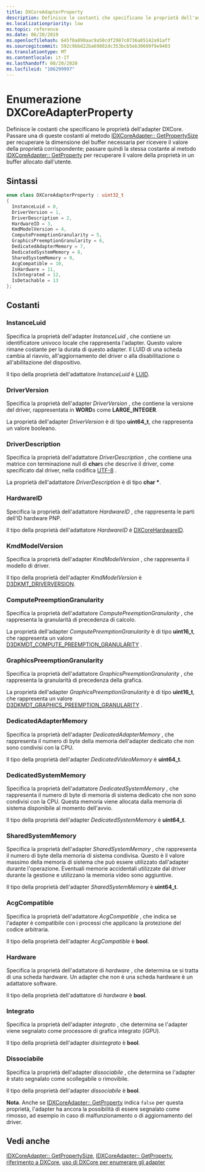 ```yaml
---
title: DXCoreAdapterProperty
description: Definisce le costanti che specificano le proprietà dell'adapter DXCore.
ms.localizationpriority: low
ms.topic: reference
ms.date: 06/20/2019
ms.openlocfilehash: 645f0a890aac9a50cdf2987c0736a85142a91aff
ms.sourcegitcommit: 592c9bbd22ba69802dc353bcb5eb30699f9e9403
ms.translationtype: MT
ms.contentlocale: it-IT
ms.lasthandoff: 08/20/2020
ms.locfileid: "106299997"
---
```

# <a name="dxcoreadapterproperty-enum"></a>Enumerazione DXCoreAdapterProperty

Definisce le costanti che specificano le proprietà dell'adapter DXCore. Passare una di queste costanti al metodo [IDXCoreAdapter:: GetPropertySize](./nf-dxcore_interface-idxcoreadapter-getpropertysize.md) per recuperare la dimensione del buffer necessaria per ricevere il valore della proprietà corrispondente; passare quindi la stessa costante al metodo [IDXCoreAdapter:: GetProperty](./nf-dxcore_interface-idxcoreadapter-getproperty.md) per recuperare il valore della proprietà in un buffer allocato dall'utente.

## <a name="syntax"></a>Sintassi

```cpp
enum class DXCoreAdapterProperty : uint32_t
{
  InstanceLuid = 0,
  DriverVersion = 1,
  DriverDescription = 2,
  HardwareID = 3,
  KmdModelVersion = 4,
  ComputePreemptionGranularity = 5,
  GraphicsPreemptionGranularity = 6,
  DedicatedAdapterMemory = 7,
  DedicatedSystemMemory = 8,
  SharedSystemMemory = 9,
  AcgCompatible = 10,
  IsHardware = 11,
  IsIntegrated = 12,
  IsDetachable = 13
};
```

## <a name="constants"></a>Costanti

### <a name="instanceluid"></a>InstanceLuid

Specifica la proprietà dell'adapter <em>InstanceLuid</em> , che contiene un identificatore univoco locale che rappresenta l'adapter. Questo valore rimane costante per la durata di questo adapter. Il LUID di una scheda cambia al riavvio, all'aggiornamento del driver o alla disabilitazione o all'abilitazione del dispositivo.

Il tipo della proprietà dell'adattatore <em>InstanceLuid</em> è <a href="/windows/win32/api/winnt/ns-winnt-luid">LUID</a>.

### <a name="driverversion"></a>DriverVersion

Specifica la proprietà dell'adapter <em>DriverVersion</em> , che contiene la versione del driver, rappresentata in <b>WORD</b>s come <b>LARGE_INTEGER</b>.

La proprietà dell'adapter <em>DriverVersion</em> è di tipo <b>uint64_t</b>, che rappresenta un valore booleano.

### <a name="driverdescription"></a>DriverDescription

Specifica la proprietà dell'adattatore <em>DriverDescription</em> , che contiene una matrice con terminazione null di <b>char</b>s che descrive il driver, come specificato dal driver, nella codifica <a href="/windows/win32/intl/unicode">UTF-8</a> .

La proprietà dell'adattatore <em>DriverDescription</em> è di tipo <b>char *</b>.

### <a name="hardwareid"></a>HardwareID

Specifica la proprietà dell'adattatore <em>HardwareID</em> , che rappresenta le parti dell'ID hardware PNP.

Il tipo della proprietà dell'adattatore <em>HardwareID</em> è <a href="/windows/win32/dxcore/dxcore_interface/ns-dxcore_interface-dxcorehardwareid">DXCoreHardwareID</a>.

### <a name="kmdmodelversion"></a>KmdModelVersion

Specifica la proprietà dell'adapter <em>KmdModelVersion</em> , che rappresenta il modello di driver.

Il tipo della proprietà dell'adapter <em>KmdModelVersion</em> è <a href="/windows-hardware/drivers/ddi/content/d3dkmthk/ne-d3dkmthk-_qai_driverversion">D3DKMT_DRIVERVERSION</a>.

### <a name="computepreemptiongranularity"></a>ComputePreemptionGranularity

Specifica la proprietà dell'adattatore <em>ComputePreemptionGranularity</em> , che rappresenta la granularità di precedenza di calcolo.

La proprietà dell'adapter <em>ComputePreemptionGranularity</em> è di tipo <b>uint16_t</b>, che rappresenta un valore <a href="/windows-hardware/drivers/ddi/content/d3dkmdt/ne-d3dkmdt-_d3dkmdt_compute_preemption_granularity">D3DKMDT_COMPUTE_PREEMPTION_GRANULARITY</a> .

### <a name="graphicspreemptiongranularity"></a>GraphicsPreemptionGranularity

Specifica la proprietà dell'adattatore <em>GraphicsPreemptionGranularity</em> , che rappresenta la granularità di precedenza della grafica.

La proprietà dell'adapter <em>GraphicsPreemptionGranularity</em> è di tipo <b>uint16_t</b>, che rappresenta un valore <a href="/windows-hardware/drivers/ddi/content/d3dkmdt/ne-d3dkmdt-_d3dkmdt_graphics_preemption_granularity">D3DKMDT_GRAPHICS_PREEMPTION_GRANULARITY</a> .

### <a name="dedicatedadaptermemory"></a>DedicatedAdapterMemory

Specifica la proprietà dell'adapter <em>DedicatedAdapterMemory</em> , che rappresenta il numero di byte della memoria dell'adapter dedicato che non sono condivisi con la CPU.

Il tipo della proprietà dell'adapter <em>DedicatedVideoMemory</em> è <b>uint64_t</b>.

### <a name="dedicatedsystemmemory"></a>DedicatedSystemMemory

Specifica la proprietà dell'adattatore <em>DedicatedSystemMemory</em> , che rappresenta il numero di byte di memoria di sistema dedicato che non sono condivisi con la CPU. Questa memoria viene allocata dalla memoria di sistema disponibile al momento dell'avvio.

Il tipo della proprietà dell'adapter <em>DedicatedSystemMemory</em> è <b>uint64_t</b>.

### <a name="sharedsystemmemory"></a>SharedSystemMemory

Specifica la proprietà dell'adapter <em>SharedSystemMemory</em> , che rappresenta il numero di byte della memoria di sistema condivisa. Questo è il valore massimo della memoria di sistema che può essere utilizzato dall'adapter durante l'operazione. Eventuali memorie accidentali utilizzate dal driver durante la gestione e utilizzano la memoria video sono aggiuntive.

Il tipo della proprietà dell'adapter <em>SharedSystemMemory</em> è <b>uint64_t</b>.

### <a name="acgcompatible"></a>AcgCompatible

Specifica la proprietà dell'adattatore <em>AcgCompatible</em> , che indica se l'adapter è compatibile con i processi che applicano la protezione del codice arbitraria.

Il tipo della proprietà dell'adapter <em>AcgCompatible</em> è <b>bool</b>.

### <a name="ishardware"></a>Hardware

Specifica la proprietà dell'adattatore di <em>hardware</em> , che determina se si tratta di una scheda hardware. Un adapter che non è una scheda hardware è un adattatore software.

Il tipo della proprietà dell'adattatore di <em>hardware</em> è <b>bool</b>.

### <a name="isintegrated"></a>Integrato

Specifica la proprietà dell'adapter <em>integrato</em> , che determina se l'adapter viene segnalato come processore di grafica integrato (iGPU).

Il tipo della proprietà dell'adapter <em>disintegrato</em> è <b>bool</b>.

### <a name="isdetachable"></a>Dissociabile

Specifica la proprietà dell'adapter <em>dissociabile</em> , che determina se l'adapter è stato segnalato come scollegabile o rimovibile.

Il tipo della proprietà dell'adapter <em>dissociabile</em> è <b>bool</b>.

<b>Nota</b>. Anche se <a href="/windows/win32/dxcore/dxcore_interface/nf-dxcore_interface-idxcoreadapter-getproperty">IDXCoreAdapter:: GetProperty</a> indica `false` per questa proprietà, l'adapter ha ancora la possibilità di essere segnalato come rimosso, ad esempio in caso di malfunzionamento o di aggiornamento del driver.

## <a name="see-also"></a>Vedi anche

[IDXCoreAdapter:: GetPropertySize](./nf-dxcore_interface-idxcoreadapter-getpropertysize.md), [IDXCoreAdapter:: GetProperty](./nf-dxcore_interface-idxcoreadapter-getproperty.md), [riferimento a DXCore](../dxcore-reference.md), [uso di DXCore per enumerare gli adapter](../dxcore-enum-adapters.md)